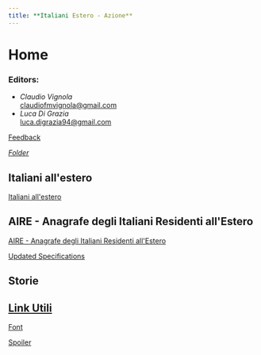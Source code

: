 ```yaml
---
title: **Italiani Estero - Azione**
---
```


# Home
### Editors:
* _Claudio Vignola_   
claudiofmvignola@gmail.com
* _Luca Di Grazia_    
luca.digrazia94@gmail.com


[Feedback](https://forms.gle/NJjV29cwQxJZwxc78)

[*_Folder_*](https://drive.google.com/drive/u/1/folders/1FFjdrbZXcaxTuNO8uTnLsSJE2ERG_hbs)

## Italiani all'estero
[Italiani all'estero](/researchquestion)

## AIRE - Anagrafe degli Italiani Residenti all'Estero
[AIRE - Anagrafe degli Italiani Residenti all'Estero](https://nbviewer.jupyter.org/github/cvignola95/cvignola95.github.io/blob/main/Biomechanics%20Background%20and%20Initial%20Specifications.ipynb)

[Updated Specifications](/Specifications_Table.md)
## Storie

## [Link Utili](/link)





[Font](/Font)

[Spoiler](https://youtu.be/dQw4w9WgXcQ?t=45)



